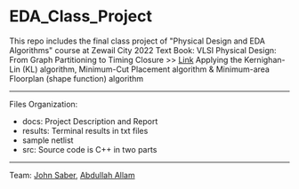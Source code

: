 # EDA_Class_Project
This repo includes the final class project of "Physical Design and EDA Algorithms" course at Zewail City 2022
Text Book: VLSI Physical Design: From Graph Partitioning to Timing Closure >> [Link](https://link.springer.com/book/10.1007/978-90-481-9591-6)
Applying the Kernighan-Lin (KL) algorithm, Minimum-Cut Placement algorithm & Minimum-area Floorplan (shape function) algorithm
***************************************************************************
Files Organization:
- docs: Project Description and Report
- results: Terminal results in txt files
- sample netlist
- src: Source code is C++ in two parts
********************************************************************************
Team:
[John Saber](https://www.linkedin.com/in/john-wafeek-2824a9168/),
[Abdullah Allam](https://www.linkedin.com/in/abdullah-shaaban-154581167/)
